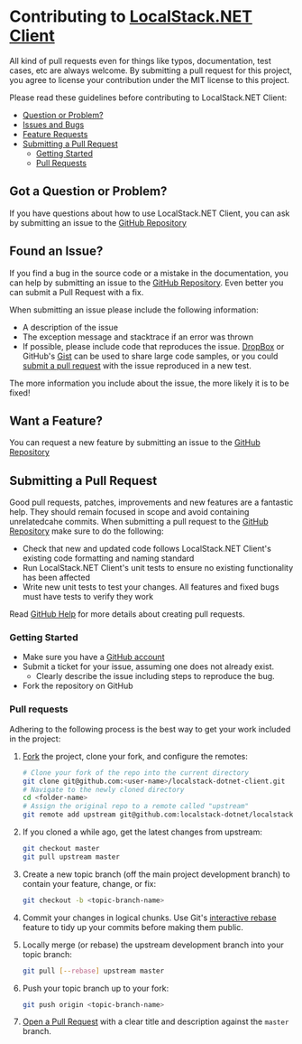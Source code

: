 # Contributing to [LocalStack.NET Client](https://github.com/alperunal92/localstack-dotnet-client/)

All kind of pull requests even for things like typos, documentation, test cases, etc are always welcome. By submitting a pull request for this project, you agree to license your contribution under the MIT license to this project.

Please read these guidelines before contributing to LocalStack.NET Client:

 - [Question or Problem?](#question)
 - [Issues and Bugs](#issue)
 - [Feature Requests](#feature)
 - [Submitting a Pull Request](#submit-pull-request)
    - [Getting Started](#getting-started)
    - [Pull Requests](#pull-requests)

## <a name="question"></a> Got a Question or Problem?

If you have questions about how to use LocalStack.NET Client, you can ask by submitting an issue to the [GitHub Repository][github]

## <a name="issue"></a> Found an Issue?

If you find a bug in the source code or a mistake in the documentation, you can help by
submitting an issue to the [GitHub Repository][github]. Even better you can submit a Pull Request
with a fix.

When submitting an issue please include the following information:

- A description of the issue
- The exception message and stacktrace if an error was thrown
- If possible, please include code that reproduces the issue. [DropBox][dropbox] or GitHub's
[Gist][gist] can be used to share large code samples, or you could
[submit a pull request](#pullrequest) with the issue reproduced in a new test.

The more information you include about the issue, the more likely it is to be fixed!


## <a name="feature"></a> Want a Feature?

You can request a new feature by submitting an issue to the [GitHub Repository][github]

## <a name="submit-pull-request"></a> Submitting a Pull Request

Good pull requests, patches, improvements and new features are a fantastic
help. They should remain focused in scope and avoid containing unrelatedcahe
commits. When submitting a pull request to the [GitHub Repository][github] make sure to do the following:

- Check that new and updated code follows LocalStack.NET Client's existing code formatting and naming standard
- Run LocalStack.NET Client's unit tests to ensure no existing functionality has been affected
- Write new unit tests to test your changes. All features and fixed bugs must have tests to verify
they work

Read [GitHub Help][pullrequesthelp] for more details about creating pull requests.

### <a name="getting-started"></a> Getting Started

-   Make sure you have a [GitHub account](https://github.com/signup/free)
-   Submit a ticket for your issue, assuming one does not already exist.
    -   Clearly describe the issue including steps to reproduce the bug.
-   Fork the repository on GitHub

### <a name="pull-requests"></a> Pull requests

Adhering to the following process is the best way to get your work
included in the project:

1. [Fork](http://help.github.com/fork-a-repo/) the project, clone your fork,
   and configure the remotes:

   ```bash
   # Clone your fork of the repo into the current directory
   git clone git@github.com:<user-name>/localstack-dotnet-client.git
   # Navigate to the newly cloned directory
   cd <folder-name>
   # Assign the original repo to a remote called "upstream"
   git remote add upstream git@github.com:localstack-dotnet/localstack-dotnet-client.git
   ```

2. If you cloned a while ago, get the latest changes from upstream:

   ```bash
   git checkout master
   git pull upstream master
   ```

3. Create a new topic branch (off the main project development branch) to
   contain your feature, change, or fix:

   ```bash
   git checkout -b <topic-branch-name>
   ```

4. Commit your changes in logical chunks. Use Git's
   [interactive rebase](https://help.github.com/articles/interactive-rebase)
   feature to tidy up your commits before making them public.

5. Locally merge (or rebase) the upstream development branch into your topic branch:

   ```bash
   git pull [--rebase] upstream master
   ```

6. Push your topic branch up to your fork:

   ```bash
   git push origin <topic-branch-name>
   ```

7. [Open a Pull Request](https://help.github.com/articles/using-pull-requests/)
    with a clear title and description against the `master` branch.


[github]: https://github.com/alperunal92/localstack-dotnet-client/
[dropbox]: https://www.dropbox.com
[gist]: https://gist.github.com
[pullrequesthelp]: https://help.github.com/articles/using-pull-requests